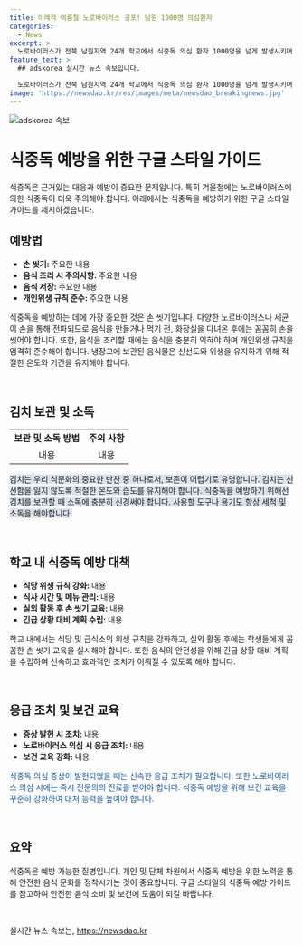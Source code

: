 ```yaml
---
title: 이례적 여름철 노로바이러스 공포! 남원 1000명 의심환자
categories:
  - News
excerpt: >
  노로바이러스가 전북 남원지역 24개 학교에서 식중독 의심 환자 1000명을 넘게 발생시키며 비상이 걸렸다. 이들 학교에서 공통으로 납품받은 김치에서 노로바이러스가 검출되었는데, 이밖에 구토, 설사, 근육통, 두통, 발열 등의 주요 증상을 보인다. 항바이러스 백신은 없으며, 개인위생 수칙 준수와 음식 조리 시 소독, 충분 익힘을 권고하고 있다.
feature_text: >
  ## adskorea 실시간 뉴스 속보입니다.

  노로바이러스가 전북 남원지역 24개 학교에서 식중독 의심 환자 1000명을 넘게 발생시키며 비상이 걸렸다. 이들 학교에서 공통으로 납품받은 김치에서 노로바이러스가 검출되었는데, 이밖에 구토, 설사, 근육통, 두통, 발열 등의 주요 증상을 보인다. 항바이러스 백신은 없으며, 개인위생 수칙 준수와 음식 조리 시 소독, 충분 익힘을 권고하고 있다.
image: 'https://newsdao.kr/res/images/meta/newsdao_breakingnews.jpg'
---
```


<p><img src="https://newsdao.kr/res/images/meta/newsdao_breakingnews.jpg" alt="adskorea 속보" /></p>

<h1>식중독 예방을 위한 구글 스타일 가이드</h1>

<p data-ke-size="size16"></p>

<p>식중독은 근거있는 대응과 예방이 중요한 문제입니다. 특히 겨울철에는 노로바이러스에 의한 식중독이 더욱 주의해야 합니다. 아래에서는 식중독을 예방하기 위한 구글 스타일 가이드를 제시하겠습니다.</p>

<p data-ke-size="size16"></p>

<h2 data-ke-size="size26">예방법</h2>

<ul>
    <li><b>손 씻기: </b>주요한 내용</li>
    <li><b>음식 조리 시 주의사항: </b>주요한 내용</li>
    <li><b>음식 저장: </b>주요한 내용</li>
    <li><b>개인위생 규칙 준수: </b>주요한 내용</li>
</ul>

<p data-ke-size="size16">식중독을 예방하는 데에 가장 중요한 것은 손 씻기입니다. 다양한 노로바이러스나 세균이 손을 통해 전파되므로 음식을 만들거나 먹기 전, 화장실을 다녀온 후에는 꼼꼼히 손을 씻어야 합니다. 또한, 음식을 조리할 때에는 음식을 충분히 익혀야 하며 개인위생 규칙을 엄격히 준수해야 합니다. 냉장고에 보관된 음식물은 신선도와 위생을 유지하기 위해 적절한 온도와 기간을 유지해야 합니다.</p>

<p data-ke-size="size16">&nbsp;</p>

<h2 data-ke-size="size26">김치 보관 및 소독</h2>

<table>
    <tbody>
        <tr>
            <td style="text-align: center; height: 17px;"><b>보관 및 소독 방법</b></td>
            <td style="text-align: center; height: 17px;"><b>주의 사항</b></td>
        </tr>
        <tr>
            <td style="text-align: center; height: 17px;">내용</td>
            <td style="text-align: center; height: 17px;">내용</td>
        </tr>
    </tbody>
</table>

<p data-ke-size="size16"><span style="background-color: #21538527;">김치는 우리 식문화의 중요한 반찬 중 하나로서, 보존이 어렵기로 유명합니다. 김치는 신선함을 잃지 않도록 적절한 온도와 습도를 유지해야 합니다. 식중독을 예방하기 위해선 김치를 보관할 때 소독에 충분히 신경써야 합니다. 사용할 도구나 용기도 항상 세척 및 소독을 해야합니다.</span></p>

<p data-ke-size="size16">&nbsp;</p>

<h2 data-ke-size="size26">학교 내 식중독 예방 대책</h2>

<ul>
    <li><b>식당 위생 규칙 강화: </b>내용</li>
    <li><b>식사 시간 및 메뉴 관리: </b>내용</li>
    <li><b>실외 활동 후 손 씻기 교육: </b>내용</li>
    <li><b>긴급 상황 대비 계획 수립: </b>내용</li>
</ul>

<p data-ke-size="size16">학교 내에서는 식당 및 급식소의 위생 규칙을 강화하고, 실외 활동 후에는 학생들에게 꼼꼼한 손 씻기 교육을 실시해야 합니다. 또한 음식의 안전성을 위해 긴급 상황 대비 계획을 수립하여 신속하고 효과적인 조치가 이뤄질 수 있도록 해야 합니다.</p>

<p data-ke-size="size16">&nbsp;</p>

<h2 data-ke-size="size26">응급 조치 및 보건 교육</h2>

<ul>
    <li><b>증상 발현 시 조치: </b>내용</li>
    <li><b>노로바이러스 의심 시 응급 조치: </b>내용</li>
    <li><b>보건 교육 강화: </b>내용</li>
</ul>

<p data-ke-size="size16"><span style="color: #1a5490;">식중독 의심 증상이 발현되었을 때는 신속한 응급 조치가 필요합니다. 또한 노로바이러스 의심 시에는 즉시 전문의의 진료를 받아야 합니다. 식중독 예방을 위해 보건 교육을 꾸준히 강화하여 대처 능력을 높여야 합니다.</span></p>

<p data-ke-size="size16">&nbsp;</p>

<h2 data-ke-size="size26">요약</h2>

<p data-ke-size="size16">식중독은 예방 가능한 질병입니다. 개인 및 단체 차원에서 식중독 예방을 위한 노력을 통해 안전한 음식 문화를 정착시키는 것이 중요합니다. 구글 스타일의 식중독 예방 가이드를 참고하여 안전한 음식 소비 및 보건에 도움이 되길 바랍니다.</p>

<p data-ke-size="size16">&nbsp;</p>
실시간 뉴스 속보는, <a href="https://newsdao.kr" rel="dofollow">https://newsdao.kr</a>


